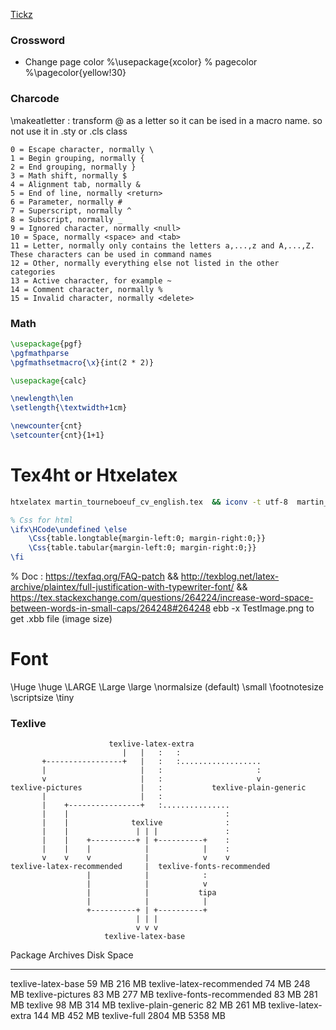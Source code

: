 [Tickz](Tickz.md)
### Crossword

* Change page color
%\usepackage{xcolor}                         % pagecolor
%\pagecolor{yellow!30}


### Charcode

\makeatletter : transform @ as a letter so it can be ised in a macro name. so not use it in .sty or .cls class

    0 = Escape character, normally \
    1 = Begin grouping, normally {
    2 = End grouping, normally }
    3 = Math shift, normally $
    4 = Alignment tab, normally &
    5 = End of line, normally <return>
    6 = Parameter, normally #
    7 = Superscript, normally ^
    8 = Subscript, normally _
    9 = Ignored character, normally <null>
    10 = Space, normally <space> and <tab>
    11 = Letter, normally only contains the letters a,...,z and A,...,Z. These characters can be used in command names
    12 = Other, normally everything else not listed in the other categories
    13 = Active character, for example ~
    14 = Comment character, normally %
    15 = Invalid character, normally <delete>

### Math

```tex
\usepackage{pgf}
\pgfmathparse
\pgfmathsetmacro{\x}{int(2 * 2)}
```

```tex
\usepackage{calc}

\newlength\len
\setlength{\textwidth+1cm}

\newcounter{cnt}
\setcounter{cnt}{1+1}
```



# Tex4ht or Htxelatex

```sh
htxelatex martin_tourneboeuf_cv_english.tex  && iconv -t utf-8  martin_tourneboeuf_cv_english.html | pandoc --self-contained -o  martin_tourneboeuf_cv_english.html
```

```tex
% Css for html
\ifx\HCode\undefined \else
    \Css{table.longtable{margin-left:0; margin-right:0;}}
    \Css{table.tabular{margin-left:0; margin-right:0;}}
\fi
```



% Doc : https://texfaq.org/FAQ-patch && http://texblog.net/latex-archive/plaintex/full-justification-with-typewriter-font/ && https://tex.stackexchange.com/questions/264224/increase-word-space-between-words-in-small-caps/264248#264248
ebb -x TestImage.png to get .xbb file (image size)
# Font

\Huge
\huge
\LARGE
\Large
\large
\normalsize (default)
\small
\footnotesize
\scriptsize
\tiny

### Texlive

```                      
                      texlive-latex-extra
                         |   |   :   :
       +-----------------+   |   :   :..................
       |                     |   :                     :
       v                     |   :                     v
texlive-pictures             |   :           texlive-plain-generic
       |                     |   :
       |    +----------------+   :...............
       |    |                                   :
       |    |              texlive              :
       |    |               | | |               :
       |    |    +----------+ | +----------+    :
       |    |    |            |            |    :
       v    v    v            |            v    v
texlive-latex-recommended     |  texlive-fonts-recommended
                 |            |            :
                 |            |            v
                 |            |           tipa
                 |            |            |
                 +----------+ | +----------+
                            | | |
                            v v v
                     texlive-latex-base
```

Package                    Archives  Disk Space
-------------------------  --------  ----------
texlive-latex-base            59 MB      216 MB
texlive-latex-recommended     74 MB      248 MB
texlive-pictures              83 MB      277 MB
texlive-fonts-recommended     83 MB      281 MB
texlive                       98 MB      314 MB
texlive-plain-generic         82 MB      261 MB
texlive-latex-extra          144 MB      452 MB
texlive-full                2804 MB     5358 MB

